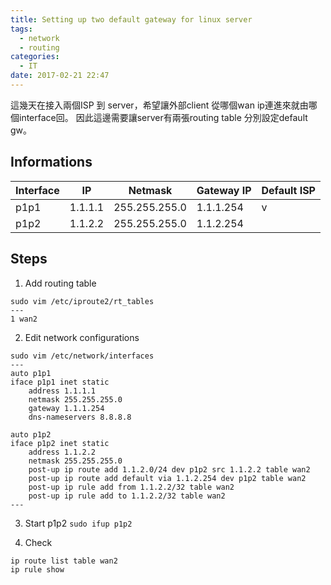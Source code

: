 ```yaml
---
title: Setting up two default gateway for linux server
tags:
  - network
  - routing
categories:
  - IT
date: 2017-02-21 22:47
---
```


這幾天在接入兩個ISP 到  server，希望讓外部client 從哪個wan ip連進來就由哪個interface回。
因此這邊需要讓server有兩張routing table 分別設定default gw。

## Informations  

| Interface | IP      | Netmask       | Gateway IP   | Default ISP  |
|-----------|---------|---------------|--------------|--------------|
| p1p1      | 1.1.1.1 | 255.255.255.0 | 1.1.1.254    | v            |
| p1p2      | 1.1.2.2 | 255.255.255.0 | 1.1.2.254    |              |

## Steps  
1. Add routing table
```
sudo vim /etc/iproute2/rt_tables
---
1 wan2
```

2. Edit network configurations
```
sudo vim /etc/network/interfaces
---
auto p1p1
iface p1p1 inet static
	address 1.1.1.1
	netmask 255.255.255.0
	gateway 1.1.1.254
	dns-nameservers 8.8.8.8

auto p1p2
iface p1p2 inet static
	address 1.1.2.2
	netmask 255.255.255.0
	post-up ip route add 1.1.2.0/24 dev p1p2 src 1.1.2.2 table wan2
	post-up ip route add default via 1.1.2.254 dev p1p2 table wan2
	post-up ip rule add from 1.1.2.2/32 table wan2
	post-up ip rule add to 1.1.2.2/32 table wan2
---
```

3. Start p1p2
`sudo ifup p1p2`

4. Check
```
ip route list table wan2
ip rule show
```

